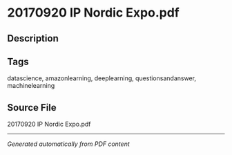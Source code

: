 # 20170920 IP Nordic Expo.pdf

## Description

## Tags
datascience, amazonlearning, deeplearning, questionsandanswer, machinelearning

## Source File
20170920 IP Nordic Expo.pdf

---
*Generated automatically from PDF content*
